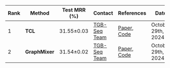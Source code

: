 |Rank|Method|Test MRR (%)|Contact|References|Date|
|--|--|--|--|--|--|
|1|**TCL**|31.55±0.03|[TGB-Seq Team](yilu@ruc.edu.cn)|[Paper](https://arxiv.org/abs/2105.07944), [Code](N/A)|October 29th, 2024|
|2|**GraphMixer**|31.54±0.02|[TGB-Seq Team](yilu@ruc.edu.cn)|[Paper](https://openreview.net/forum?id=ayPPc0SyLv1), [Code](N/A)|October 29th, 2024|
